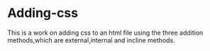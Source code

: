 # Adding-css
This is a work on adding css to an html file using the three addition methods,which are external,internal and incline methods.
